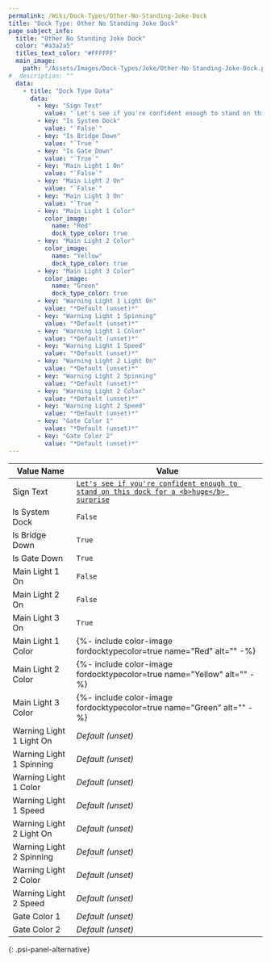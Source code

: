 ```yaml
---
permalink: /Wiki/Dock-Types/Other-No-Standing-Joke-Dock
title: "Dock Type: Other No Standing Joke Dock"
page_subject_info:
  title: "Other No Standing Joke Dock"
  color: "#a3a2a5"
  titles_text_color: "#FFFFFF"
  main_image:
    path: "/Assets/Images/Dock-Types/Joke/Other-No-Standing-Joke-Dock.png"
#  description: ""
  data:
    - title: "Dock Type Data"
      data:
        - key: "Sign Text"
          value: "`Let's see if you're confident enough to stand on this dock for a <b>huge</b> surprise`"
        - key: "Is System Dock"
          value: "`False`"
        - key: "Is Bridge Down"
          value: "`True`"
        - key: "Is Gate Down"
          value: "`True`"
        - key: "Main Light 1 On"
          value: "`False`"
        - key: "Main Light 2 On"
          value: "`False`"
        - key: "Main Light 3 On"
          value: "`True`"
        - key: "Main Light 1 Color"
          color_image:
            name: "Red"
            dock_type_color: true
        - key: "Main Light 2 Color"
          color_image:
            name: "Yellow"
            dock_type_color: true
        - key: "Main Light 3 Color"
          color_image:
            name: "Green"
            dock_type_color: true
        - key: "Warning Light 1 Light On"
          value: "*Default (unset)*"
        - key: "Warning Light 1 Spinning"
          value: "*Default (unset)*"
        - key: "Warning Light 1 Color"
          value: "*Default (unset)*"
        - key: "Warning Light 1 Speed"
          value: "*Default (unset)*"
        - key: "Warning Light 2 Light On"
          value: "*Default (unset)*"
        - key: "Warning Light 2 Spinning"
          value: "*Default (unset)*"
        - key: "Warning Light 2 Color"
          value: "*Default (unset)*"
        - key: "Warning Light 2 Speed"
          value: "*Default (unset)*"
        - key: "Gate Color 1"
          value: "*Default (unset)*"
        - key: "Gate Color 2"
          value: "*Default (unset)*"
---
```




| Value Name               | Value |
|-|-|
| Sign Text                | [`Let's see if you're confident enough to stand on this dock for a <b>huge</b> surprise`](/RBAP-Wiki/Wiki/Value-Types#string) |
| Is System Dock           | `False` |
| Is Bridge Down           | `True` |
| Is Gate Down             | `True` |
| Main Light 1 On          | `False` |
| Main Light 2 On          | `False` |
| Main Light 3 On          | `True` |
| Main Light 1 Color       | {%- include color-image fordocktypecolor=true name="Red" alt="" -%} |
| Main Light 2 Color       | {%- include color-image fordocktypecolor=true name="Yellow" alt="" -%} |
| Main Light 3 Color       | {%- include color-image fordocktypecolor=true name="Green" alt="" -%} |
| Warning Light 1 Light On | *Default (unset)* |
| Warning Light 1 Spinning | *Default (unset)* |
| Warning Light 1 Color    | *Default (unset)* |
| Warning Light 1 Speed    | *Default (unset)* |
| Warning Light 2 Light On | *Default (unset)* |
| Warning Light 2 Spinning | *Default (unset)* |
| Warning Light 2 Color    | *Default (unset)* |
| Warning Light 2 Speed    | *Default (unset)* |
| Gate Color 1             | *Default (unset)* |
| Gate Color 2             | *Default (unset)* |
{: .psi-panel-alternative}

<img class="dock-type-image" src="/RBAP-Wiki/Assets/Images/Dock-Types/Joke/Other-No-Standing-Joke-Dock.png" alt="">